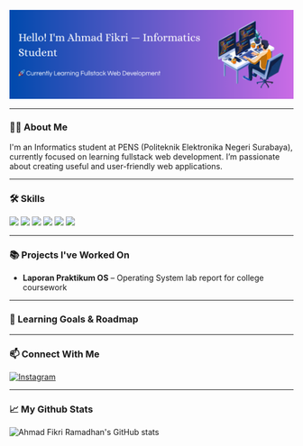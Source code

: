 ![Ahmad Fikri](image/banner.png)

---

### 👨‍💻 About Me
I'm an Informatics student at PENS (Politeknik Elektronika Negeri Surabaya), currently focused on learning fullstack web development. I’m passionate about creating useful and user-friendly web applications.

---

### 🛠️ Skills
<img src="https://img.shields.io/badge/HTML5-E34F26?style=for-the-badge&logo=html5&logoColor=white" /> <img src="https://img.shields.io/badge/CSS3-1572B6?style=for-the-badge&logo=css3&logoColor=white" /> <img src="https://img.shields.io/badge/C-00599C?style=for-the-badge&logo=c&logoColor=white" /> <img src="https://img.shields.io/badge/JavaScript-323330?style=for-the-badge&logo=javascript&logoColor=F7DF1E" /> <img src="https://img.shields.io/badge/PHP-777BB4?style=for-the-badge&logo=php&logoColor=white" /> <img src="https://img.shields.io/badge/Bootstrap-563D7C?style=for-the-badge&logo=bootstrap&logoColor=white" />

---

### 📚 Projects I've Worked On
- **Laporan Praktikum OS** – Operating System lab report for college coursework  

---

### 🎯 Learning Goals & Roadmap

---

### 📫 Connect With Me
[![Instagram](https://img.shields.io/badge/Instagram-E4405F?style=for-the-badge&logo=instagram&logoColor=white)](https://instagram.com/adfkr17)

---

### 📈 My Github Stats
![Ahmad Fikri Ramadhan's GitHub stats](https://github-readme-stats.vercel.app/api?username=AhmadFikri17&show_icons=true)
